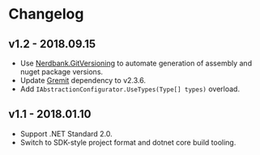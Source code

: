 # Changelog

## v1.2 - 2018.09.15
- Use [Nerdbank.GitVersioning](https://github.com/AArnott/Nerdbank.GitVersioning) to automate generation of assembly 
  and nuget package versions.
- Update [Gremit](https://github.com/skbkontur/gremit) dependency to v2.3.6.
- Add `IAbstractionConfigurator.UseTypes(Type[] types)` overload.

## v1.1 - 2018.01.10
- Support .NET Standard 2.0.
- Switch to SDK-style project format and dotnet core build tooling.
